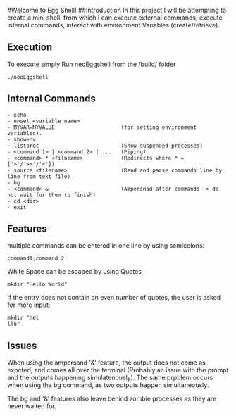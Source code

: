 #Welcome to Egg Shell!
##Introduction
In this project I will be attempting to create a mini shell, from which I can execute external commands,
execute internal commands, interact with environment Variables (create/retrieve).

## Execution

To execute simply Run neoEggshell from the /build/ folder

```
./neoEggshell
```

## Internal Commands

```
- echo
- unset <variable name>
- MYVAR=MYVALUE                     (for setting environment variables).
- showenv
- listproc                          (Show suspended processes)
- <command 1> | <command 2> | ...   (Piping)
- <command> * <filneame>            (Redirects where * = ['>'/'>>'/'<'])
- source <filename>                 (Read and parse commands line by line from text file)
- bg
- <command> &                       (Ampersnad after commands -> do not wait for them to finish)
- cd <dir>
- exit
```
## Features
multiple commands can be entered in one line by using semicolons:
```
command1;command 2
```
White Space can be escaped by using Quotes
```
mkdir "Hello World"
```

If the entry does not contain an even number of quotes, the user is asked for more input:
```
mkdir "hel
llo"
```

## Issues
When using the ampersand '&' feature, the output does not come as expcted, and comes all over the terminal (Probably an issue with the prompt and the outputs happening simulatenously). The same prpblem occurs when using the bg command, as two outputs happen simultaneously. 

The bg and '&' features also leave behind zombie processes as they are never waited for. 




